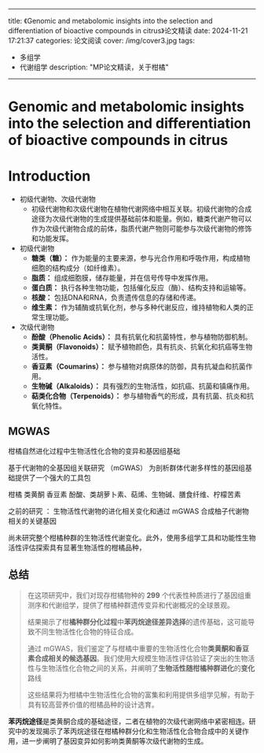 
---
title: 《Genomic and metabolomic insights into the selection and differentiation of bioactive compounds in citrus》论文精读
date: 2024-11-21 17:21:37
categories: 论文阅读
cover: /img/cover3.jpg
tags: 
  - 多组学
  - 代谢组学
description: "MP论文精读，关于柑橘"
---

# Genomic and metabolomic insights into the selection and differentiation of bioactive compounds in citrus



# Introduction

- 初级代谢物、次级代谢物
  - 初级代谢物和次级代谢物在植物代谢网络中相互关联。初级代谢物的合成途径为次级代谢物的生成提供基础前体和能量。例如，糖类代谢产物可以作为次级代谢物合成的前体，脂质代谢产物则可能参与次级代谢物的修饰和功能发挥。
- 初级代谢物
  - **糖类（糖）：** 作为能量的主要来源，参与光合作用和呼吸作用，构成植物细胞的结构成分（如纤维素）。
  - **脂质：** 组成细胞膜，储存能量，并在信号传导中发挥作用。
  - **蛋白质：** 执行各种生物功能，包括催化反应（酶）、结构支持和运输等。
  - **核酸：** 包括DNA和RNA，负责遗传信息的存储和传递。
  - **维生素：** 作为辅酶或抗氧化剂，参与多种代谢反应，维持植物和人类的正常生理功能。
- 次级代谢物
  - **酚酸（Phenolic Acids）：** 具有抗氧化和抗菌特性，参与植物防御机制。
  - **类黄酮（Flavonoids）：** 赋予植物颜色，具有抗炎、抗氧化和抗癌等生物活性。
  - **香豆素（Coumarins）：** 参与植物对病原体的防御，具有抗凝血和抗菌作用。
  - **生物碱（Alkaloids）：** 具有强烈的生物活性，如抗癌、抗菌和镇痛作用。
  - **萜类化合物（Terpenoids）：** 参与植物香气的形成，具有抗菌、抗炎和抗氧化特性。







## MGWAS

柑橘自然进化过程中生物活性化合物的变异和基因组基础

基于代谢物的全基因组关联研究 （mGWAS） 为剖析群体代谢多样性的基因组基础提供了一个强大的工具包

柑橘 类黄酮 香豆素 酚酸、类胡萝卜素、萜烯、生物碱、膳食纤维、柠檬苦素 

之前的研究 ： 生物活性代谢物的进化相关变化和通过 mGWAS 合成柚子代谢物相关的关键基因

尚未研究整个柑橘种群的生物活性代谢变化。此外，使用多组学工具和功能性生物活性评估探索具有显著生物活性的柑橘品种，

 ## 总结

> 在这项研究中，我们对现存柑橘物种的 **299** 个代表性种质进行了基因组重测序和代谢组学，提供了柑橘种群遗传变异和代谢概况的全球景观。
>
> 结果揭示了柑**橘种群分化过程**中**苯丙烷途径差异选择**的遗传基础，这可能导致不同生物活性化合物的特征合成。
>
> 通过 mGWAS，我们鉴定了与柑橘中重要的生物活性化合物**类黄酮和香豆素合成相关的候选基因**。我们使用大规模生物活性评估验证了突出的生物活性与生物活性化合物之间的关系，并阐明了**生物活性随柑橘种群进化**的**变化**路线
>
> 这些结果将为柑橘中生物活性化合物的富集和利用提供多组学见解，有助于具有较高营养价值的柑橘品种的设计选育。

**苯丙烷途径**是类黄酮合成的基础途径，二者在植物的次级代谢网络中紧密相连。研究中的发现揭示了苯丙烷途径在柑橘种群分化和生物活性化合物合成中的关键作用，进一步阐明了基因变异如何影响类黄酮等次级代谢物的生成。